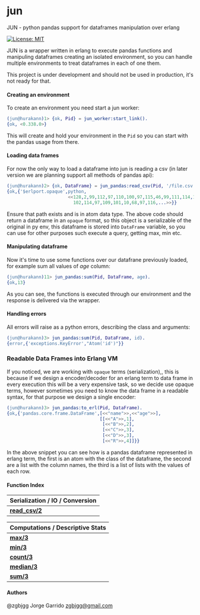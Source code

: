 # jun
JUN - python pandas support for dataframes manipulation over erlang

[![License: MIT](https://img.shields.io/github/license/zgbjgg/jun.svg)](https://raw.githubusercontent.com/zgbjgg/jun/master/LICENSE)

JUN is a wrapper written in erlang to execute pandas functions and manipuling dataframes creating an isolated environment, so you can handle multiple environments to treat dataframes in each of one them.

This project is under development and should not be used in production, it's not ready for that.

#### Creating an environment

To create an environment you need start a jun worker:

```erlang
(jun@hurakann)1> {ok, Pid} = jun_worker:start_link().
{ok, <0.338.0>}
```

This will create and hold your environment in the `Pid` so you can start with the pandas usage from there.

#### Loading data frames

For now the only way to load a dataframe into jun is reading a csv (in later version we are planning support all methods of pandas api):

```erlang
(jun@hurakann)2> {ok, DataFrame} = jun_pandas:read_csv(Pid, '/file.csv').
{ok,{'$erlport.opaque',python,
                       <<128,2,99,112,97,110,100,97,115,46,99,111,114,101,46,
                         102,114,97,109,101,10,68,97,116,...>>}}
```

Ensure that path exists and is in atom data type. The above code should return a dataframe in an `opaque` format, so this object is a serializable of the original in py env,
this dataframe is stored into `DataFrame` variable, so you can use for other purposes such execute a query, getting max, min etc.

#### Manipulating dataframe

Now it's time to use some functions over our datafrane previously loaded, for example sum all values of _age_ column:

```erlang
(jun@hurakann)11> jun_pandas:sum(Pid, DataFrame, age).
{ok,13}
```

As you can see, the functions is executed through our environment and the response is delivered via the wrapper.

#### Handling errors

All errors will raise as a python errors, describing the class and arguments:

```erlang
(jun@hurakann)3> jun_pandas:sum(Pid, DataFrame, id). 
{error,{'exceptions.KeyError',"Atom('id')"}}
```

### Readable Data Frames into Erlang VM

If you noticed, we are working with `opaque` terms (serialization),, this is because if we design a encoder/decoder for an erlang term to data frame in every execution
this will be a very expensive task, so we decide use opaque terms, however sometimes you need to know the data frame in a readable syntax, for that purpose we design
a single encoder:

```erlang
(jun@hurakann)3> jun_pandas:to_erl(Pid, DataFrame).
{ok,{'pandas.core.frame.DataFrame',[<<"name">>,<<"age">>],
                                   [[<<"A">>,1],
                                    [<<"B">>,2],
                                    [<<"C">>,3],
                                    [<<"D">>,3],
                                    [<<"R">>,4]]}}
```

In the above snippet you can see how is a pandas dataframe represented in erlang term, the first is an atom with the class of the dataframe, the second are
a list with the column names, the third is a list of lists with the values of each row.

#### Function Index

| **Serialization / IO / Conversion** |
|-------------------------------------|
| **[read_csv/2]()** |

| **Computations / Descriptive Stats** |
|--------------------------------------|
| **[max/3]()** |
| **[min/3]()** |
| **[count/3]()** |
| **[median/3]()** |
| **[sum/3]()** |

#### Authors

@zgbjgg Jorge Garrido <zgbjgg@gmail.com>
